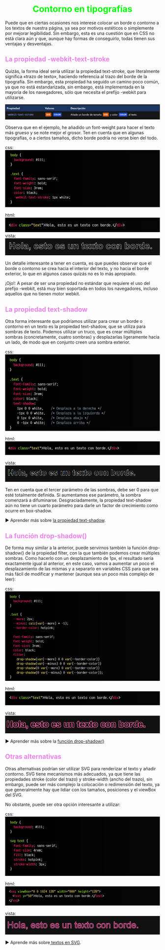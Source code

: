 # <span style="color:lime"><center>Contorno en tipografías</center></span>

Puede que en ciertas ocasiones nos interese colocar un borde o contorno a los textos de nuestra página, ya sea por motivos estéticos o simplemente por mejorar legibilidad. Sin embargo, esta es una cuestión que en CSS no está clara aún y que, aunque hay formas de conseguirlo, todas tienen sus ventajas y desventajas.

## <span style="color:violet">La propiedad -webkit-text-stroke</span>
Quizás, la forma ideal sería utilizar la propiedad text-stroke, que literalmente significa «trazo de texto», haciendo referencia al trazo del borde de la tipografía. Sin embargo, esta propiedad ha seguido un camino poco común, ya que no está estandarizada, sin embargo, está implementada en la mayoría de los navegadores, sólo que necesita el prefijo -webkit para utilizarse.

![alt text](./imagenes-contorno-en-tipografias/image.png)

Observa que en el ejemplo, he añadido un font-weight para hacer el texto más grueso y se note mejor el grosor. Ten en cuenta que en algunas tipografías, o a ciertos tamaños, dicho borde podría no verse bien del todo.

css:
![alt text](./imagenes-contorno-en-tipografias/image-1.png)

html:
![alt text](./imagenes-contorno-en-tipografias/image-2.png)
vista:
![alt text](./imagenes-contorno-en-tipografias/image-3.png)

Un detalle interesante a tener en cuenta, es que puedes observar que el borde o contorno se crea hacia el interior del texto, y no hacia el borde exterior, lo que en algunos casos quizás no es lo más apropiado.

¡Ojo!: A pesar de ser una propiedad no estándar que requiere el uso del prefijo -webkit, está muy bien soportada en todos los navegadores, incluso aquellos que no tienen motor webkit.

## <span style="color:violet">La propiedad text-shadow</span>
Otra forma interesante que podríamos utilizar para crear un borde o contorno en un texto es la propiedad text-shadow, que se utiliza para sombras de texto. Podemos utilizar un truco, que es crear múltiples sombras (concretamente, cuatro sombras) y desplazarlas ligeramente hacia un lado, de modo que en conjunto creen una sombra exterior.

css:
![alt text](./imagenes-contorno-en-tipografias/image-4.png)

html:
![alt text](./imagenes-contorno-en-tipografias/image-5.png)

vista:
![alt text](./imagenes-contorno-en-tipografias/image-6.png)

Ten en cuenta que el tercer parámetro de las sombras, debe ser 0 para que esté totalmente definida. Si aumentamos ese parámetro, la sombra comenzará a difuminarse. Desgraciadamente, la propiedad text-shadow aún no tiene un cuarto parámetro para darle un factor de crecimiento como ocurre en box-shadow.

► Aprender más sobre [la propiedad text-shadow](https://lenguajecss.com/css/sombras/text-shadow/).

## <span style="color:violet">La función drop-shadow()</span>
De forma muy similar a la anterior, puede servirnos también la función drop-shadow() de la propiedad filter, con la que también podemos crear múltiples sombras. Como hacerlo con un desplazamiento de 1px, el resultado sería exactamente igual al anterior, en este caso, vamos a aumentar un poco el desplazamiento de las mismas y a separarlo en variables CSS para que sea más fácil de modificar y mantener (aunque sea un poco más complejo de leer):

css:
![alt text](./imagenes-contorno-en-tipografias/image-7.png)

html:
![alt text](./imagenes-contorno-en-tipografias/image-8.png)

vista:
![alt text](./imagenes-contorno-en-tipografias/image-9.png)

► Aprender más sobre la [función drop-shadow()](https://lenguajecss.com/css/sombras/drop-shadow/)

## <span style="color:violet">Otras alternativas</span>
Otras alternativas podrían ser utilizar SVG para renderizar el texto y añadir contorno. SVG tiene mecanismos más adecuados, ya que tiene las propiedades stroke (color del trazo) y stroke-width (ancho del trazo), sin embargo, puede ser más complejo la colocación o redimensión del texto, ya que generalmente hay que lidiar con los tamaños, posiciones y el viewBox del SVG.

No obstante, puede ser otra opción interesante a utilizar:

css:
![alt text](./imagenes-contorno-en-tipografias/image-10.png)

html:
![alt text](./imagenes-contorno-en-tipografias/image-11.png)

vista:
![alt text](./imagenes-contorno-en-tipografias/image-12.png)

► Aprende más sobre[ textos en SVG](https://lenguajehtml.com/svg/textos/text/).